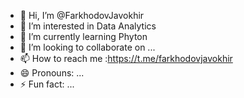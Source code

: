 - 👋 Hi, I’m @FarkhodovJavokhir
- 👀 I’m interested in Data Analytics
- 🌱 I’m currently learning Phyton
- 💞️ I’m looking to collaborate on ...
- 📫 How to reach me :https://t.me/farkhodovjavokhir
- 😄 Pronouns: ...
- ⚡ Fun fact: ...

<!---
FarkhodovJavokhir/FarkhodovJavokhir is a ✨ special ✨ repository because its `README.md` (this file) appears on your GitHub profile.
You can click the Preview link to take a look at your changes.
--->
